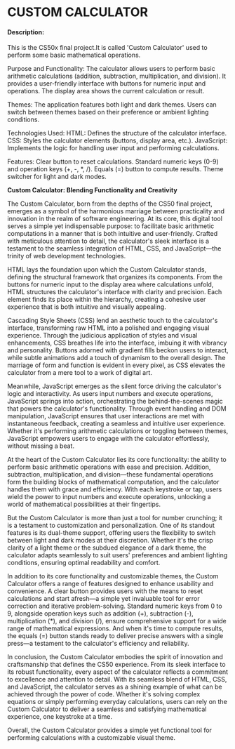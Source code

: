 # CUSTOM CALCULATOR

#### Description:
This is the CS50x final project.It is called 'Custom Calculator' used to perform some basic mathematical operations.

Purpose and Functionality:
The calculator allows users to perform basic arithmetic calculations (addition, subtraction, multiplication, and division).
It provides a user-friendly interface with buttons for numeric input and operations.
The display area shows the current calculation or result.

Themes:
The application features both light and dark themes.
Users can switch between themes based on their preference or ambient lighting conditions.

Technologies Used:
HTML: Defines the structure of the calculator interface.
CSS: Styles the calculator elements (buttons, display area, etc.).
JavaScript: Implements the logic for handling user input and performing calculations.

Features:
Clear button to reset calculations.
Standard numeric keys (0-9) and operation keys (+, -, *, /).
Equals (=) button to compute results.
Theme switcher for light and dark modes.

**Custom Calculator: Blending Functionality and Creativity**

The Custom Calculator, born from the depths of the CS50 final project, emerges as a symbol of the harmonious marriage between practicality and innovation in the realm of software engineering. At its core, this digital tool serves a simple yet indispensable purpose: to facilitate basic arithmetic computations in a manner that is both intuitive and user-friendly. Crafted with meticulous attention to detail, the calculator's sleek interface is a testament to the seamless integration of HTML, CSS, and JavaScript—the trinity of web development technologies.

HTML lays the foundation upon which the Custom Calculator stands, defining the structural framework that organizes its components. From the buttons for numeric input to the display area where calculations unfold, HTML structures the calculator's interface with clarity and precision. Each element finds its place within the hierarchy, creating a cohesive user experience that is both intuitive and visually appealing.

Cascading Style Sheets (CSS) lend an aesthetic touch to the calculator's interface, transforming raw HTML into a polished and engaging visual experience. Through the judicious application of styles and visual enhancements, CSS breathes life into the interface, imbuing it with vibrancy and personality. Buttons adorned with gradient fills beckon users to interact, while subtle animations add a touch of dynamism to the overall design. The marriage of form and function is evident in every pixel, as CSS elevates the calculator from a mere tool to a work of digital art.

Meanwhile, JavaScript emerges as the silent force driving the calculator's logic and interactivity. As users input numbers and execute operations, JavaScript springs into action, orchestrating the behind-the-scenes magic that powers the calculator's functionality. Through event handling and DOM manipulation, JavaScript ensures that user interactions are met with instantaneous feedback, creating a seamless and intuitive user experience. Whether it's performing arithmetic calculations or toggling between themes, JavaScript empowers users to engage with the calculator effortlessly, without missing a beat.

At the heart of the Custom Calculator lies its core functionality: the ability to perform basic arithmetic operations with ease and precision. Addition, subtraction, multiplication, and division—these fundamental operations form the building blocks of mathematical computation, and the calculator handles them with grace and efficiency. With each keystroke or tap, users wield the power to input numbers and execute operations, unlocking a world of mathematical possibilities at their fingertips.

But the Custom Calculator is more than just a tool for number crunching; it is a testament to customization and personalization. One of its standout features is its dual-theme support, offering users the flexibility to switch between light and dark modes at their discretion. Whether it's the crisp clarity of a light theme or the subdued elegance of a dark theme, the calculator adapts seamlessly to suit users' preferences and ambient lighting conditions, ensuring optimal readability and comfort.

In addition to its core functionality and customizable themes, the Custom Calculator offers a range of features designed to enhance usability and convenience. A clear button provides users with the means to reset calculations and start afresh—a simple yet invaluable tool for error correction and iterative problem-solving. Standard numeric keys from 0 to 9, alongside operation keys such as addition (+), subtraction (-), multiplication (*), and division (/), ensure comprehensive support for a wide range of mathematical expressions. And when it's time to compute results, the equals (=) button stands ready to deliver precise answers with a single press—a testament to the calculator's efficiency and reliability.

In conclusion, the Custom Calculator embodies the spirit of innovation and craftsmanship that defines the CS50 experience. From its sleek interface to its robust functionality, every aspect of the calculator reflects a commitment to excellence and attention to detail. With its seamless blend of HTML, CSS, and JavaScript, the calculator serves as a shining example of what can be achieved through the power of code. Whether it's solving complex equations or simply performing everyday calculations, users can rely on the Custom Calculator to deliver a seamless and satisfying mathematical experience, one keystroke at a time.

Overall, the Custom Calculator provides a simple yet functional tool for performing calculations with a customizable visual theme.
